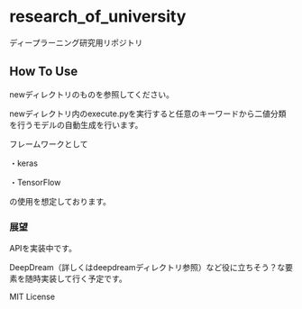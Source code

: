 # research_of_university
ディープラーニング研究用リポジトリ

## How To Use
newディレクトリのものを参照してください。

newディレクトリ内のexecute.pyを実行すると任意のキーワードから二値分類を行うモデルの自動生成を行います。

フレームワークとして

・keras

・TensorFlow

の使用を想定しております。


### 展望
APIを実装中です。

DeepDream（詳しくはdeepdreamディレクトリ参照）など役に立ちそう？な要素を随時実装して行く予定です。




MIT License
